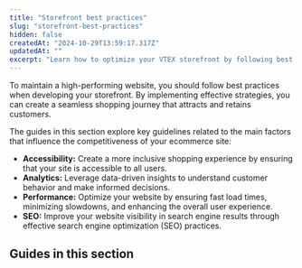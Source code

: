 ```yaml
---
title: "Storefront best practices"
slug: "storefront-best-practices"
hidden: false
createdAt: "2024-10-29T13:59:17.317Z"
updatedAt: ""
excerpt: "Learn how to optimize your VTEX storefront by following best practices."
---
```


To maintain a high-performing website, you should follow best practices when developing your storefront. By implementing effective strategies, you can create a seamless shopping journey that attracts and retains customers.

The guides in this section explore key guidelines related to the main factors that influence the competitiveness of your ecommerce site:

- **Accessibility:** Create a more inclusive shopping experience by ensuring that your site is accessible to all users.
- **Analytics:** Leverage data-driven insights to understand customer behavior and make informed decisions.
- **Performance:** Optimize your website by ensuring fast load times, minimizing slowdowns, and enhancing the overall user experience.
- **SEO:** Improve your website visibility in search engine results through effective search engine optimization (SEO) practices.

## Guides in this section

<Flex>

<WhatsNextCard
title="Accessibility"
description=""
linkTo="https://developers.vtex.com/docs/guides/storefront-accessibility"
linkTitle="See more"
/>

<WhatsNextCard
title="Analytics"
description="Learn how to leverage data to drive informed decisions and optimize your VTEX store performance."
linkTo="https://developers.vtex.com/docs/guides/storefront-analytics"
linkTitle="See more"
/>

<WhatsNextCard
title="Performance"
description="Explore best practices and tools for continuously optimizing website performance."
linkTo="https://developers.vtex.com/docs/guides/storefront-performance"
linkTitle="See more"
/>

<WhatsNextCard
title="SEO"
description="Discover strategies to improve your ecommerce SEO."
linkTo="https://developers.vtex.com/docs/guides/storefront-seo"
linkTitle="See more"
/>

</Flex>
